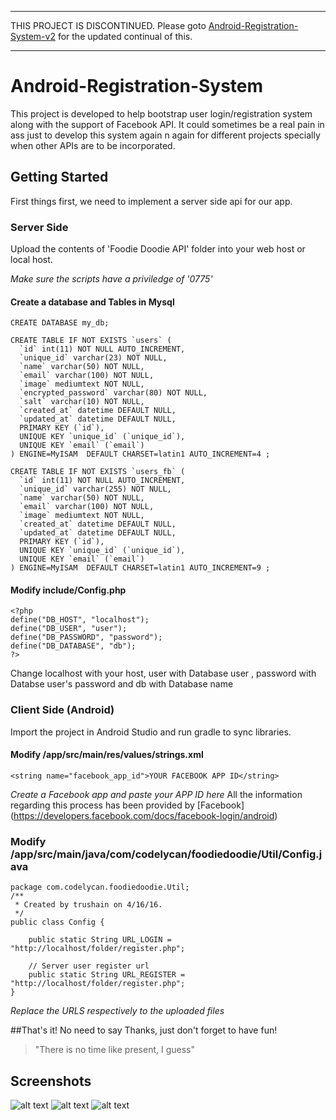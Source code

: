 ***
THIS PROJECT IS DISCONTINUED.
Please goto [Android-Registration-System-v2](https://github.com/taharushain/android-registration-system-v2) for the updated continual of this.
***

# Android-Registration-System

This project is developed to help bootstrap user login/registration system along with the support of Facebook API.
It could sometimes be a real pain in ass just to develop this system again n again for different projects specially when other APIs are to be incorporated. 

## Getting Started
First things first, we need to implement a server side api for our app.

### Server Side
Upload the contents of 'Foodie Doodie API' folder into your web host or local host.

*Make sure the scripts have a priviledge of '0775'*

#### Create a database and Tables in Mysql 
```CREATE DATABASE my_db;```
```
CREATE TABLE IF NOT EXISTS `users` (
  `id` int(11) NOT NULL AUTO_INCREMENT,
  `unique_id` varchar(23) NOT NULL,
  `name` varchar(50) NOT NULL,
  `email` varchar(100) NOT NULL,
  `image` mediumtext NOT NULL,
  `encrypted_password` varchar(80) NOT NULL,
  `salt` varchar(10) NOT NULL,
  `created_at` datetime DEFAULT NULL,
  `updated_at` datetime DEFAULT NULL,
  PRIMARY KEY (`id`),
  UNIQUE KEY `unique_id` (`unique_id`),
  UNIQUE KEY `email` (`email`)
) ENGINE=MyISAM  DEFAULT CHARSET=latin1 AUTO_INCREMENT=4 ;
```
```
CREATE TABLE IF NOT EXISTS `users_fb` (
  `id` int(11) NOT NULL AUTO_INCREMENT,
  `unique_id` varchar(255) NOT NULL,
  `name` varchar(50) NOT NULL,
  `email` varchar(100) NOT NULL,
  `image` mediumtext NOT NULL,
  `created_at` datetime DEFAULT NULL,
  `updated_at` datetime DEFAULT NULL,
  PRIMARY KEY (`id`),
  UNIQUE KEY `unique_id` (`unique_id`),
  UNIQUE KEY `email` (`email`)
) ENGINE=MyISAM  DEFAULT CHARSET=latin1 AUTO_INCREMENT=9 ;
```

#### Modify include/Config.php
```
<?php
define("DB_HOST", "localhost");
define("DB_USER", "user");
define("DB_PASSWORD", "password");
define("DB_DATABASE", "db");
?>
```
Change localhost with your host, user with Database user , password with Databse user's password and db with Database name

### Client Side (Android)
Import the project in Android Studio and run gradle to sync libraries.
#### Modify /app/src/main/res/values/strings.xml
```
<string name="facebook_app_id">YOUR FACEBOOK APP ID</string>
```
*Create a Facebook app and paste your APP ID here*
All the information regarding this process has been provided by [Facebook] (https://developers.facebook.com/docs/facebook-login/android)

### Modify /app/src/main/java/com/codelycan/foodiedoodie/Util/Config.java
```
package com.codelycan.foodiedoodie.Util;
/**
 * Created by trushain on 4/16/16.
 */
public class Config {

    public static String URL_LOGIN = "http://localhost/folder/register.php";

    // Server user register url
    public static String URL_REGISTER = "http://localhost/folder/register.php";
}
```
*Replace the URLS respectively to the uploaded files*

##That's it!
No need to say Thanks, just don't forget to have fun!
>"There is no time like present, I guess"

## Screenshots

![alt text](https://raw.githubusercontent.com/trushain/Android-Registration-System/master/Screenshots/Screenshot_2016-04-18-17-20-35.png "Login Activity")
![alt text](https://raw.githubusercontent.com/trushain/Android-Registration-System/master/Screenshots/Screenshot_2016-04-18-17-20-43.png "Register Activity")
![alt text](https://raw.githubusercontent.com/trushain/Android-Registration-System/master/Screenshots/Screenshot_2016-04-18-17-21-00.png "Main Activity")

